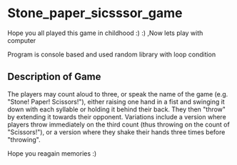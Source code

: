 # Stone_paper_sicsssor_game

Hope you all played this game in childhood :)  :) ,Now lets play with computer 

Program is console based  and used random library with loop condition

## Description of Game
   The players may count aloud to three, or speak the name of the game (e.g. "Stone! Paper! Scissors!"), either raising one hand in a fist and swinging it down with each syllable     or holding it behind their back. They then "throw" by extending it towards their opponent. Variations include a version where players throw immediately on the third count        (thus throwing on the count of "Scissors!"), or a version where they shake their hands three times before "throwing".
   
   
Hope you reagain memories :)
